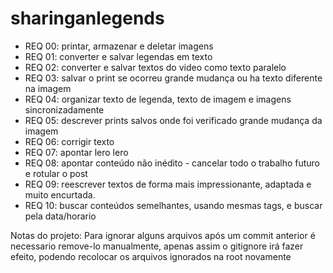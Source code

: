 # sharinganlegends

- REQ 00: printar, armazenar e deletar imagens
- REQ 01: converter e salvar legendas em texto
- REQ 02: converter e salvar textos do video como texto paralelo
- REQ 03: salvar o print se ocorreu grande mudança ou ha texto diferente na imagem
- REQ 04: organizar texto de legenda, texto de imagem e imagens sincronizadamente
- REQ 05: descrever prints salvos onde foi verificado grande mudança da imagem
- REQ 06: corrigir texto
- REQ 07: apontar lero lero
- REQ 08: apontar conteúdo não inédito - cancelar todo o trabalho futuro e rotular o post
- REQ 09: reescrever textos de forma mais impressionante, adaptada e muito encurtada.
- REQ 10: buscar conteúdos semelhantes, usando mesmas tags, e buscar pela data/horario


Notas do projeto:
    Para ignorar alguns arquivos após um commit anterior é necessario remove-lo manualmente, apenas assim o gitignore irá fazer efeito, podendo recolocar os arquivos ignorados na root novamente